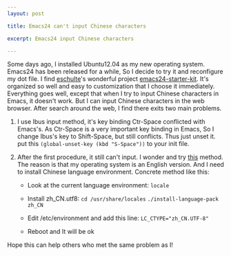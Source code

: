 ```yaml
---
layout: post

title: Emacs24 can't input Chinese characters

excerpt: Emacs24 input Chinese characters

---
```


Some days ago, I installed Ubuntu12.04 as my new operating
system. Emacs24 has been released for a while, So 
I decide to try it and reconfigure my dot file. I  find
[eschulte](http://cs.unm.edu/~eschulte/)'s wonderful project
[emacs24-starter-kit](https://github.com/eschulte/emacs24-starter-kit).
It's organized so well and easy to customization that I choose it
immediately. Everything goes well, except that when I try to input Chinese
characters in Emacs, it doesn't work. But I can input Chinese
characters in the web browser. After search around the web, 
I find there exits two main problems.

1. I use Ibus input method, it's key binding Ctr-Space conflicted with
   Emacs's. As Ctr-Space is a very important key binding in Emacs, So
   I change Ibus's key to Shift-Space, but still conflicts. Thus just
   unset it. put this `(global-unset-key (kbd "S-Space"))` to your
   init file.
   
2. After the first procedure, it still can't input. I wonder and try
   [this](http://blog.csdn.net/pcliuguangtao/article/details/6264832) method.
   The reason is that my operating system is an English version. And I
   need to install Chinese language environment. Concrete method like this:
   
   * Look at the current language environment:
    `locale` 
    
   * Install zh_CN.utf8:
     `cd /usr/share/locales`
     `./install-language-pack zh_CN `
     
   * Edit /etc/environment and add this line:
     `LC_CTYPE="zh_CN.UTF-8"`
   
   * Reboot and It will be ok
   
Hope this can help others who met the same problem as I!
   

   
